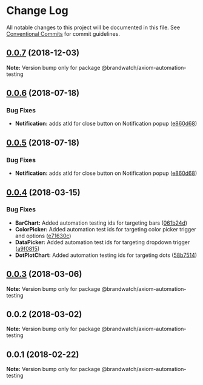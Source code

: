 # Change Log

All notable changes to this project will be documented in this file.
See [Conventional Commits](https://conventionalcommits.org) for commit guidelines.

## [0.0.7](https://github.com/larister/axiom/compare/@brandwatch/axiom-automation-testing@0.0.6...@brandwatch/axiom-automation-testing@0.0.7) (2018-12-03)

**Note:** Version bump only for package @brandwatch/axiom-automation-testing





<a name="0.0.6"></a>
## [0.0.6](https://github.com/pmsorhaindo/axiom/compare/@brandwatch/axiom-automation-testing@0.0.4...@brandwatch/axiom-automation-testing@0.0.6) (2018-07-18)


### Bug Fixes

* **Notification:** adds atId for close button on Notification popup ([e860d68](https://github.com/pmsorhaindo/axiom/commit/e860d68))




<a name="0.0.5"></a>
## [0.0.5](https://github.com/pmsorhaindo/axiom/compare/@brandwatch/axiom-automation-testing@0.0.4...@brandwatch/axiom-automation-testing@0.0.5) (2018-07-18)


### Bug Fixes

* **Notification:** adds atId for close button on Notification popup ([e860d68](https://github.com/pmsorhaindo/axiom/commit/e860d68))




<a name="0.0.4"></a>
## [0.0.4](https://github.com/HHogg/axiom/compare/@brandwatch/axiom-automation-testing@0.0.3...@brandwatch/axiom-automation-testing@0.0.4) (2018-03-15)


### Bug Fixes

* **BarChart:** Added automation testing ids for targeting bars ([061b24d](https://github.com/HHogg/axiom/commit/061b24d))
* **ColorPicker:** Added automation test ids for targeting color picker trigger and options ([e71630c](https://github.com/HHogg/axiom/commit/e71630c))
* **DataPicker:** Added automation test ids for targeting dropdown trigger ([a9f0815](https://github.com/HHogg/axiom/commit/a9f0815))
* **DotPlotChart:** Added automation testing ids for targeting dots ([58b7514](https://github.com/HHogg/axiom/commit/58b7514))




<a name="0.0.3"></a>
## [0.0.3](https://github.com/HHogg/axiom/compare/@brandwatch/axiom-automation-testing@0.0.2...@brandwatch/axiom-automation-testing@0.0.3) (2018-03-06)




**Note:** Version bump only for package @brandwatch/axiom-automation-testing

<a name="0.0.2"></a>
## 0.0.2 (2018-03-02)




**Note:** Version bump only for package @brandwatch/axiom-automation-testing

<a name="0.0.1"></a>
## 0.0.1 (2018-02-22)




**Note:** Version bump only for package @brandwatch/axiom-automation-testing
